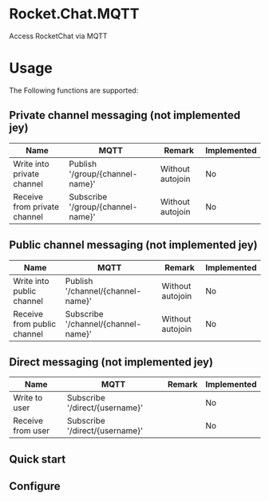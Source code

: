 # Rocket.Chat.MQTT
Access RocketChat via MQTT

# Usage
The Following functions are supported:

## Private channel messaging (not implemented jey)
|Name|MQTT|Remark|Implemented|
|----|----|------|-----------|
|Write into private channel|Publish '<prefix>/group/{channel-name}'|Without autojoin|No|
|Receive from private channel|Subscribe '<prefix>/group/{channel-name}'|Without autojoin|No|

## Public channel messaging (not implemented jey)
|Name|MQTT|Remark|Implemented|
|----|----|------|-----------|
|Write into public channel|Publish '<prefix>/channel/{channel-name}'|Without autojoin|No|
|Receive from public channel|Subscribe '<prefix>/channel/{channel-name}'|Without autojoin|No|

## Direct messaging (not implemented jey)
|Name|MQTT|Remark|Implemented|
|----|----|------|-----------|
|Write to user|Subscribe '<prefix>/direct/{username}'||No|
|Receive from user|Subscribe '<prefix>/direct/{username}'||No|

## Quick start


## Configure
